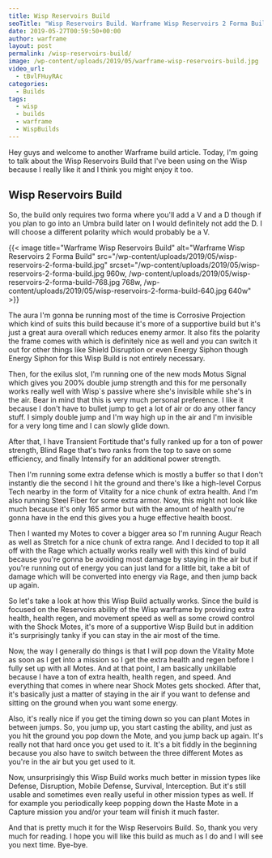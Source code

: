```yaml
---
title: Wisp Reservoirs Build
seoTitle: "Wisp Reservoirs Build. Warframe Wisp Reservoirs 2 Forma Build"
date: 2019-05-27T00:59:50+00:00
author: warframe
layout: post
permalink: /wisp-reservoirs-build/
image: /wp-content/uploads/2019/05/warframe-wisp-reservoirs-build.jpg
video_url:
  - tBvlFHuyRAc
categories:
  - Builds
tags:
  - wisp
  - builds
  - warframe
  - WispBuilds
---
```

Hey guys and welcome to another Warframe build article. Today, I'm going to talk about the Wisp Reservoirs Build that I've been using on the Wisp because I really like it and I think you might enjoy it too. <!--more-->

## Wisp Reservoirs Build
So, the build only requires two forma where you'll add a V and a D though if you plan to go into an Umbra build later on I would definitely not add the D. I will choose a different polarity which would probably be a V. 

{{< image title=\"Warframe Wisp Reservoirs Build\" alt=\"Warframe Wisp Reservoirs 2 Forma Build\" src=\"/wp-content/uploads/2019/05/wisp-reservoirs-2-forma-build.jpg\" srcset=\"/wp-content/uploads/2019/05/wisp-reservoirs-2-forma-build.jpg 960w, /wp-content/uploads/2019/05/wisp-reservoirs-2-forma-build-768.jpg 768w, /wp-content/uploads/2019/05/wisp-reservoirs-2-forma-build-640.jpg 640w\" >}}

The aura I'm gonna be running most of the time is Corrosive Projection which kind of suits this build because it's more of a supportive build but it's just a great aura overall which reduces enemy armor. It also fits the polarity the frame comes with which is definitely nice as well and you can switch it out for other things like Shield Disruption or even Energy Siphon though Energy Siphon for this Wisp Build is not entirely necessary. 

Then, for the exilus slot, I'm running one of the new mods Motus Signal which gives you 200% double jump strength and this for me personally works really well with Wisp`s passive where she's invisible while she's in the air. Bear in mind that this is very much personal preference. I like it because I don't have to bullet jump to get a lot of air or do any other fancy stuff. I simply double jump and I'm way high up in the air and I'm invisible for a very long time and I can slowly glide down. 

After that, I have Transient Fortitude that's fully ranked up for a ton of power strength, Blind Rage that's two ranks from the top to save on some efficiency, and finally Intensify for an additional power strength. 

Then I'm running some extra defense which is mostly a buffer so that I don't instantly die the second I hit the ground and there's like a high-level Corpus Tech nearby in the form of Vitality for a nice chunk of extra health. And I'm also running Steel Fiber for some extra armor. Now, this might not look like much because it's only 165 armor but with the amount of health you're gonna have in the end this gives you a huge effective health boost. 

Then I wanted my Motes to cover a bigger area so I'm running Augur Reach as well as Stretch for a nice chunk of extra range. And I decided to top it all off with the Rage which actually works really well with this kind of build because you're gonna be avoiding most damage by staying in the air but if you're running out of energy you can just land for a little bit, take a bit of damage which will be converted into energy via Rage, and then jump back up again. 

So let's take a look at how this Wisp Build actually works. Since the build is focused on the Reservoirs ability of the Wisp warframe by providing extra health, health regen, and movement speed as well as some crowd control with the Shock Motes, it's more of a supportive Wisp Build but in addition it's surprisingly tanky if you can stay in the air most of the time. 

Now, the way I generally do things is that I will pop down the Vitality Mote as soon as I get into a mission so I get the extra health and regen before I fully set up with all Motes. And at that point, I am basically unkillable because I have a ton of extra health, health regen, and speed. And everything that comes in where near Shock Motes gets shocked. After that, it's basically just a matter of staying in the air if you want to defense and sitting on the ground when you want some energy. 

Also, it's really nice if you get the timing down so you can plant Motes in between jumps. So, you jump up, you start casting the ability, and just as you hit the ground you pop down the Mote, and you jump back up again. It's really not that hard once you get used to it. It's a bit fiddly in the beginning because you also have to switch between the three different Motes as you're in the air but you get used to it. 

Now, unsurprisingly this Wisp Build works much better in mission types like Defense, Disruption, Mobile Defense, Survival, Interception. But it's still usable and sometimes even really useful in other mission types as well. If for example you periodically keep popping down the Haste Mote in a Capture mission you and/or your team will finish it much faster.

And that is pretty much it for the Wisp Reservoirs Build. So, thank you very much for reading. I hope you will like this build as much as I do and I will see you next time. Bye-bye.